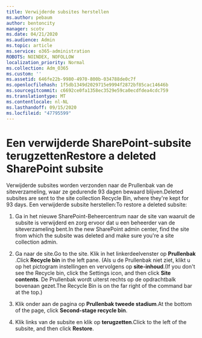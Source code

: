 ```yaml
---
title: Verwijderde subsites herstellen
ms.author: pebaum
author: bentoncity
manager: scotv
ms.date: 04/21/2020
ms.audience: Admin
ms.topic: article
ms.service: o365-administration
ROBOTS: NOINDEX, NOFOLLOW
localization_priority: Normal
ms.collection: Adm_O365
ms.custom: ''
ms.assetid: 646fe22b-9980-4970-800b-034788de0c7f
ms.openlocfilehash: 1f5db1349d2029715e9994f2872bf85cac14646b
ms.sourcegitcommit: c6692ce0fa1358ec3529e59ca0ecdfdea4cdc759
ms.translationtype: MT
ms.contentlocale: nl-NL
ms.lasthandoff: 09/15/2020
ms.locfileid: "47795599"
---
```

# <a name="restore-a-deleted-sharepoint-subsite"></a><span data-ttu-id="48c9c-102">Een verwijderde SharePoint-subsite terugzetten</span><span class="sxs-lookup"><span data-stu-id="48c9c-102">Restore a deleted SharePoint subsite</span></span>

<span data-ttu-id="48c9c-103">Verwijderde subsites worden verzonden naar de Prullenbak van de siteverzameling, waar ze gedurende 93 dagen bewaard blijven.</span><span class="sxs-lookup"><span data-stu-id="48c9c-103">Deleted subsites are sent to the site collection Recycle Bin, where they're kept for 93 days.</span></span> <span data-ttu-id="48c9c-104">Een verwijderde subsite herstellen:</span><span class="sxs-lookup"><span data-stu-id="48c9c-104">To restore a deleted subsite:</span></span>
  
1. <span data-ttu-id="48c9c-105">Ga in het nieuwe SharePoint-Beheercentrum naar de site van waaruit de subsite is verwijderd en zorg ervoor dat u een beheerder van de siteverzameling bent.</span><span class="sxs-lookup"><span data-stu-id="48c9c-105">In the new SharePoint admin center, find the site from which the subsite was deleted and make sure you're a site collection admin.</span></span> 
    
2. <span data-ttu-id="48c9c-106">Ga naar de site.</span><span class="sxs-lookup"><span data-stu-id="48c9c-106">Go to the site.</span></span> <span data-ttu-id="48c9c-107">Klik in het linkerdeelvenster op **Prullenbak** .</span><span class="sxs-lookup"><span data-stu-id="48c9c-107">Click **Recycle bin** in the left pane.</span></span> <span data-ttu-id="48c9c-108">(Als u de Prullenbak niet ziet, klikt u op het pictogram instellingen en vervolgens op **site-inhoud**.</span><span class="sxs-lookup"><span data-stu-id="48c9c-108">(If you don't see the Recycle bin, click the Settings icon, and then click **Site contents**.</span></span> <span data-ttu-id="48c9c-109">De Prullenbak wordt uiterst rechts op de opdrachtbalk bovenaan gezet.</span><span class="sxs-lookup"><span data-stu-id="48c9c-109">The Recycle Bin is on the far right of the command bar at the top.)</span></span>
    
3. <span data-ttu-id="48c9c-110">Klik onder aan de pagina op **Prullenbak tweede stadium**.</span><span class="sxs-lookup"><span data-stu-id="48c9c-110">At the bottom of the page, click **Second-stage recycle bin**.</span></span>
    
4. <span data-ttu-id="48c9c-111">Klik links van de subsite en klik op **terugzetten**.</span><span class="sxs-lookup"><span data-stu-id="48c9c-111">Click to the left of the subsite, and then click **Restore**.</span></span>
    

